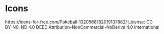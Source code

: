 # Icons
https://icons-for-free.com/Pokeball-1320568182019137882/
License: CC BY-NC-ND 4.0 DEED
Attribution-NonCommercial-NoDerivs 4.0 International    

